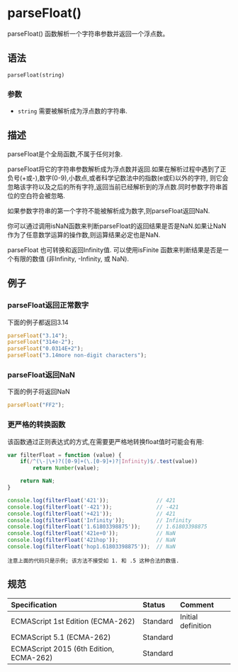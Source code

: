 # parseFloat()

parseFloat() 函数解析一个字符串参数并返回一个浮点数。

## 语法
`parseFloat(string)`

### 参数

* `string` 需要被解析成为浮点数的字符串.

## 描述

parseFloat是个全局函数,不属于任何对象.

parseFloat将它的字符串参数解析成为浮点数并返回.如果在解析过程中遇到了正负号(+或-),数字(0-9),小数点,或者科学记数法中的指数(e或E)以外的字符,
则它会忽略该字符以及之后的所有字符,返回当前已经解析到的浮点数.同时参数字符串首位的空白符会被忽略.

如果参数字符串的第一个字符不能被解析成为数字,则parseFloat返回NaN.

你可以通过调用isNaN函数来判断parseFloat的返回结果是否是NaN.如果让NaN作为了任意数学运算的操作数,则运算结果必定也是NaN.

parseFloat 也可转换和返回Infinity值. 可以使用isFinite 函数来判断结果是否是一个有限的数值 (非Infinity, -Infinity, 或 NaN).

## 例子

### parseFloat返回正常数字

下面的例子都返回3.14
```javascript
parseFloat("3.14");
parseFloat("314e-2");
parseFloat("0.0314E+2");
parseFloat("3.14more non-digit characters");
```

### parseFloat返回NaN

下面的例子将返回NaN
```javascript
parseFloat("FF2");
```

### 更严格的转换函数

该函数通过正则表达式的方式,在需要更严格地转换float值时可能会有用:
```javascript
var filterFloat = function (value) {
    if(/^(\-|\+)?([0-9]+(\.[0-9]+)?|Infinity)$/.test(value))
        return Number(value);

    return NaN;
}

console.log(filterFloat('421'));               // 421
console.log(filterFloat('-421'));              // -421
console.log(filterFloat('+421'));              // 421
console.log(filterFloat('Infinity'));          // Infinity
console.log(filterFloat('1.61803398875'));     // 1.61803398875
console.log(filterFloat('421e+0'));            // NaN
console.log(filterFloat('421hop'));            // NaN
console.log(filterFloat('hop1.61803398875'));  // NaN
```

`注意上面的代码只是示例; 该方法不接受如 1. 和 .5 这种合法的数值.`

## 规范

| Specification                           | Status   | Comment            |
|:----------------------------------------|:---------|:-------------------|
| ECMAScript 1st Edition (ECMA-262)       | Standard | Initial definition |
| ECMAScript 5.1 (ECMA-262)               | Standard |                    |
| ECMAScript 2015 (6th Edition, ECMA-262) | Standard |                    |